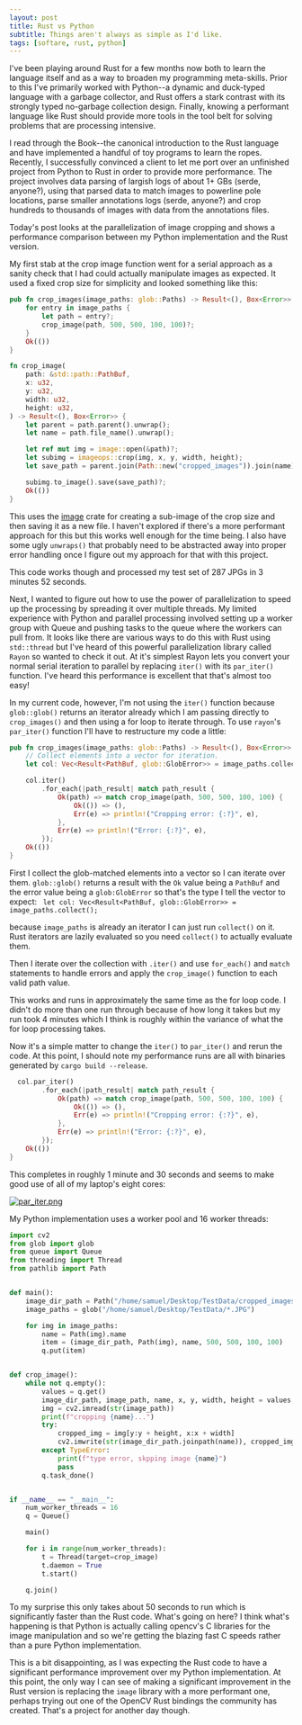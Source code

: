 ```yaml
---
layout: post
title: Rust vs Python
subtitle: Things aren't always as simple as I'd like.
tags: [softare, rust, python]
---
```


I've been playing around Rust for a few months now both to learn the language itself and as a way to broaden my programming meta-skills. Prior to this I've primarily worked with Python--a dynamic and duck-typed language with a garbage collector, and Rust offers a stark contrast with its strongly typed no-garbage collection design. Finally, knowing a performant language like Rust should provide more tools in the tool belt for solving problems that are processing intensive. 

I read through the Book--the canonical introduction to the Rust language and have implemented a handful of toy programs to learn the ropes. Recently, I successfully convinced a client to let me port over an unfinished project from Python to Rust in order to provide more performance. The project involves data parsing of largish logs of about 1+ GBs (serde, anyone?), using that parsed data to match images to powerline pole locations, parse smaller annotations logs (serde, anyone?) and crop hundreds to thousands of images with data from the annotations files. 

Today's post looks at the parallelization of image cropping and shows a performance comparison between my Python implementation and the Rust version. 

My first stab at the crop image function went for a serial approach as a sanity check that I had could actually manipulate images as expected.  It used a fixed crop size for simplicity and looked something like this:


```rust
pub fn crop_images(image_paths: glob::Paths) -> Result<(), Box<Error>> {
    for entry in image_paths {
        let path = entry?;
        crop_image(path, 500, 500, 100, 100)?;
    }
    Ok(())
}

fn crop_image(
    path: &std::path::PathBuf,
    x: u32,
    y: u32,
    width: u32,
    height: u32,
) -> Result<(), Box<Error>> {
    let parent = path.parent().unwrap();
    let name = path.file_name().unwrap();

    let ref mut img = image::open(&path)?;
    let subimg = imageops::crop(img, x, y, width, height);
    let save_path = parent.join(Path::new("cropped_images")).join(name);

    subimg.to_image().save(save_path)?;
    Ok(())
}
```

This uses the [image](https://crates.io/crates/image) crate for creating a sub-image of the crop size and then saving it as a new file. I haven't explored if there's a more performant approach for this but this works well enough for the time being. I also have some ugly `unwraps()` that probably need to be abstracted away into proper error handling once I figure out my approach for that with this project. 

This code works though and processed my test set of 287 JPGs in 3 minutes 52 seconds. 

Next, I wanted to figure out how to use the power of parallelization to speed up the processing by spreading it over multiple threads. My limited experience with Python and parallel processing involved setting up a worker group with Queue and pushing tasks to the queue where the workers can pull from. It looks like there are various ways to do this with Rust using `std::thread` but I've heard of this powerful parallelization library called `Rayon` so wanted to check it out. At it's simplest Rayon lets you convert your normal serial iteration to parallel by replacing `iter()` with its `par_iter()` function. I've heard this performance is excellent that that's almost too easy! 

In my current code, however, I'm not using the `iter()` function because `glob::glob()` returns an iterator already which I am passing directly to `crop_images()` and then using a for loop to iterate through. To use `rayon`'s `par_iter()` function I'll have to restructure my code a little:

```rust
pub fn crop_images(image_paths: glob::Paths) -> Result<(), Box<Error>> {
    // Collect elements into a vector for iteration.
    let col: Vec<Result<PathBuf, glob::GlobError>> = image_paths.collect();

    col.iter()
        .for_each(|path_result| match path_result {
            Ok(path) => match crop_image(path, 500, 500, 100, 100) {
                Ok(()) => (),
                Err(e) => println!("Cropping error: {:?}", e),
            },
            Err(e) => println!("Error: {:?}", e),
        }); 
    Ok(())
}
```

First I collect the glob-matched elements into a vector so I can iterate over them. `glob::glob()` returns a result with the `Ok` value being a `PathBuf` and the error value being a `glob:GlobError` so that's the type I tell the vector to expect:
` let col: Vec<Result<PathBuf, glob::GlobError>> = image_paths.collect();`

because `image_paths` is already an iterator I can just run `collect()` on it. Rust iterators are lazily evaluated so you need `collect()` to actually evaluate them. 

Then I iterate over the collection with `.iter()` and use `for_each()` and `match` statements to handle errors and apply the `crop_image()` function to each valid path value. 

This works and runs in approximately the same time as the for loop code. I didn't do more than one run through because of how long it takes but my run took 4 minutes which I think is roughly within the variance of what the for loop processing takes. 

Now it's a simple matter to change the `iter()` to `par_iter()` and rerun the code. At this point, I should note my performance runs are all with binaries generated by `cargo build --release`. 

```rust
  col.par_iter()
        .for_each(|path_result| match path_result {
            Ok(path) => match crop_image(path, 500, 500, 100, 100) {
                Ok(()) => (),
                Err(e) => println!("Cropping error: {:?}", e),
            },
            Err(e) => println!("Error: {:?}", e),
        }); 
    Ok(())
}
```

This completes in roughly 1 minute and 30 seconds and seems to make good use of all of my laptop's eight cores:

[![par_iter.png](https://svbtleusercontent.com/5DD2nCdiCk4MHJk8XYYzQv0xspap_small.png)](https://svbtleusercontent.com/5DD2nCdiCk4MHJk8XYYzQv0xspap.png)

My Python implementation uses a worker pool and 16 worker threads:

```python
import cv2
from glob import glob
from queue import Queue
from threading import Thread
from pathlib import Path


def main():
    image_dir_path = Path("/home/samuel/Desktop/TestData/cropped_images")
    image_paths = glob("/home/samuel/Desktop/TestData/*.JPG")

    for img in image_paths:
        name = Path(img).name
        item = (image_dir_path, Path(img), name, 500, 500, 100, 100)
        q.put(item)


def crop_image():
    while not q.empty():
        values = q.get()
        image_dir_path, image_path, name, x, y, width, height = values
        img = cv2.imread(str(image_path))
        print(f"cropping {name}...")
        try:
            cropped_img = img[y:y + height, x:x + width]
            cv2.imwrite(str(image_dir_path.joinpath(name)), cropped_img)
        except TypeError:
            print(f"type error, skpping image {name}")
            pass
        q.task_done()


if __name__ == "__main__":
    num_worker_threads = 16
    q = Queue()

    main()

    for i in range(num_worker_threads):
        t = Thread(target=crop_image)
        t.daemon = True
        t.start()

    q.join()
```

To my surprise this only takes about 50 seconds to run which is significantly faster than the Rust code. What's going on here? I think what's happening is that Python is actually calling opencv's C libraries for the image manipulation and so we're getting the blazing fast C speeds rather than a pure Python implementation. 

This is a bit disappointing, as I was expecting the Rust code to have a significant performance improvement over my Python implementation. At this point, the only way I can see of making a significant improvement in the Rust version is replacing the `image` library with a more performant one, perhaps trying out one of the OpenCV Rust bindings the community has created. That's a project for another day though.